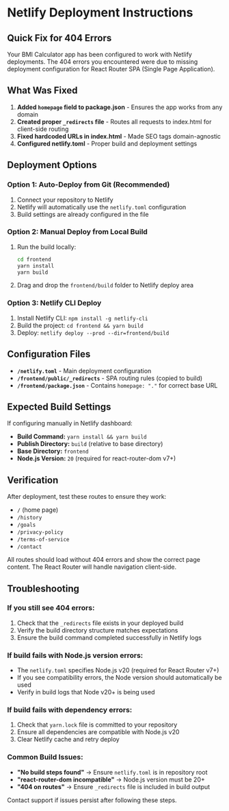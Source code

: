 # Netlify Deployment Instructions

## Quick Fix for 404 Errors

Your BMI Calculator app has been configured to work with Netlify deployments. The 404 errors you encountered were due to missing deployment configuration for React Router SPA (Single Page Application).

## What Was Fixed

1. **Added `homepage` field to package.json** - Ensures the app works from any domain
2. **Created proper `_redirects` file** - Routes all requests to index.html for client-side routing
3. **Fixed hardcoded URLs in index.html** - Made SEO tags domain-agnostic
4. **Configured netlify.toml** - Proper build and deployment settings

## Deployment Options

### Option 1: Auto-Deploy from Git (Recommended)
1. Connect your repository to Netlify
2. Netlify will automatically use the `netlify.toml` configuration
3. Build settings are already configured in the file

### Option 2: Manual Deploy from Local Build
1. Run the build locally:
   ```bash
   cd frontend
   yarn install
   yarn build
   ```
2. Drag and drop the `frontend/build` folder to Netlify deploy area

### Option 3: Netlify CLI Deploy
1. Install Netlify CLI: `npm install -g netlify-cli`
2. Build the project: `cd frontend && yarn build`
3. Deploy: `netlify deploy --prod --dir=frontend/build`

## Configuration Files

- **`/netlify.toml`** - Main deployment configuration
- **`/frontend/public/_redirects`** - SPA routing rules (copied to build)
- **`/frontend/package.json`** - Contains `homepage: "."` for correct base URL

## Expected Build Settings

If configuring manually in Netlify dashboard:
- **Build Command:** `yarn install && yarn build`
- **Publish Directory:** `build` (relative to base directory)
- **Base Directory:** `frontend`
- **Node.js Version:** `20` (required for react-router-dom v7+)

## Verification

After deployment, test these routes to ensure they work:
- `/` (home page)
- `/history`
- `/goals`
- `/privacy-policy`
- `/terms-of-service`
- `/contact`

All routes should load without 404 errors and show the correct page content. The React Router will handle navigation client-side.

## Troubleshooting

### If you still see 404 errors:
1. Check that the `_redirects` file exists in your deployed build
2. Verify the build directory structure matches expectations
3. Ensure the build command completed successfully in Netlify logs

### If build fails with Node.js version errors:
- The `netlify.toml` specifies Node.js v20 (required for React Router v7+)
- If you see compatibility errors, the Node version should automatically be used
- Verify in build logs that Node v20+ is being used

### If build fails with dependency errors:
1. Check that `yarn.lock` file is committed to your repository
2. Ensure all dependencies are compatible with Node.js v20
3. Clear Netlify cache and retry deploy

### Common Build Issues:
- **"No build steps found"** → Ensure `netlify.toml` is in repository root
- **"react-router-dom incompatible"** → Node.js version must be 20+
- **"404 on routes"** → Ensure `_redirects` file is included in build output

Contact support if issues persist after following these steps.